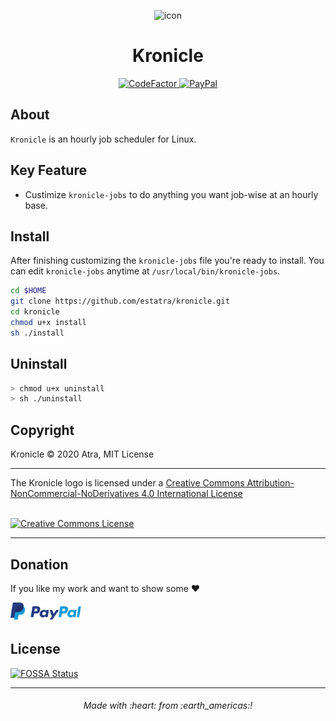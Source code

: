 <p align="center">
    <img src="https://raw.githubusercontent.com/estatra/kronicle/master/kronicle.png"
    alt="icon"/>
</p>

<h1 align="center">
    Kronicle
</h1>

<p align="center">
  <a href="https://www.codefactor.io/repository/github/estatra/kronicle/">
    <img src="https://www.codefactor.io/repository/github/estatra/kronicle/badge" alt="CodeFactor">
  </a>
  <a href="https://www.paypal.com/cgi-bin/webscr?cmd=_s-xclick&hosted_button_id=Y79WNXRNJCHB4&source=url">
    <img alt="PayPal" src="https://img.shields.io/badge/PayPal-Donate-brightgreen?style=flat-square">
  </a>
</p>

## About

`Kronicle` is an hourly job scheduler for Linux.

## Key Feature
- Custimize `kronicle-jobs` to do anything you want job-wise at an hourly base.

## Install
After finishing customizing the `kronicle-jobs` file you're ready to install. You can edit `kronicle-jobs` anytime at `/usr/local/bin/kronicle-jobs`.

```bash
cd $HOME
git clone https://github.com/estatra/kronicle.git
cd kronicle
chmod u+x install
sh ./install
```

## Uninstall

```bash
> chmod u+x uninstall
> sh ./uninstall
```

## Copyright

Kronicle © 2020 Atra, MIT License

---

<div>
The Kronicle logo is licensed under a <a rel="license" href="http://creativecommons.org/licenses/by-nc-nd/4.0/">Creative Commons Attribution-NonCommercial-NoDerivatives 4.0 International License</a>

<br/><a rel="license" href="http://creativecommons.org/licenses/by-nc-nd/4.0/"><img alt="Creative Commons License" style="border-width:0" src="https://licensebuttons.net/l/by-nc-nd/4.0/88x31.png" /></a>
</div>

---
## Donation
If you like my work and want to show some :heart:

[<img height="30" src="paypal-donate.png" alt="PayPal"/>](https://www.paypal.com/cgi-bin/webscr?cmd=_s-xclick&hosted_button_id=Y79WNXRNJCHB4&source=url)

## License
[![FOSSA Status](https://app.fossa.com/api/projects/git%2Bgithub.com%2Festatra%2Fkronicle.svg?type=large)](https://app.fossa.com/projects/git%2Bgithub.com%2Festatra%2Fkronicle?ref=badge_large)

---

<h6 align="center">
  Made with :heart: from :earth_americas:!
</h6>
